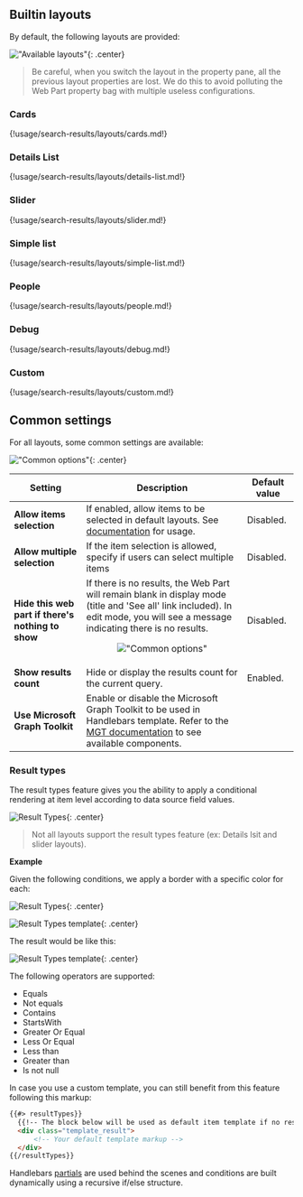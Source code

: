## Builtin layouts

By default, the following layouts are provided:

!["Available layouts"](../../../assets/webparts/search-results/layouts/available_layouts.png){: .center}

> Be careful, when you switch the layout in the property pane, all the previous layout properties are lost. We do this to avoid polluting the Web Part property bag with multiple useless configurations.

### Cards

{!usage/search-results/layouts/cards.md!}

### Details List

{!usage/search-results/layouts/details-list.md!}

### Slider

{!usage/search-results/layouts/slider.md!}

### Simple list

{!usage/search-results/layouts/simple-list.md!}

### People

{!usage/search-results/layouts/people.md!}

### Debug

{!usage/search-results/layouts/debug.md!}

### Custom

{!usage/search-results/layouts/custom.md!}

## Common settings

For all layouts, some common settings are available:

!["Common options"](../../../assets/webparts/search-results/layouts/common_options.png){: .center}

| Setting | Description | Default value 
| ------- |---------------- | ---------- |
| **Allow items selection** | If enabled, allow items to be selected in default layouts. See [documentation](../connections/item-selection.md) for usage. | Disabled.
| **Allow multiple selection** | If the item selection is allowed, specify if users can select multiple items | Disabled.
| **Hide this web part if there's nothing to show** | If there is no results, the Web Part will remain blank in display mode (title and 'See all' link included). In edit mode, you will see a message indicating there is no results. <p align="center">!["Common options"](../../../assets/webparts/search-results/layouts/hide_webpart.png)</p> | Disabled.
| **Show results count** | Hide or display the results count for the current query. | Enabled.
| **Use Microsoft Graph Toolkit** | Enable or disable the Microsoft Graph Toolkit to be used in Handlebars template. Refer to the [MGT documentation](https://docs.microsoft.com/en-us/graph/toolkit/overview) to see available components.

### Result types

The result types feature gives you the ability to apply a conditional rendering at item level according to data source field values.

![Result Types](../../../assets/webparts/search-results/layouts/result_types_btn.png){: .center}

> Not all layouts support the result types feature (ex: Details lsit and slider layouts).

**Example**

Given the following conditions, we apply a border with a specific color for each: 

![Result Types](../../../assets/webparts/search-results/layouts/result_types.png){: .center}

![Result Types template](../../../assets/webparts/search-results/layouts/result_types_template.png){: .center}

The result would be like this:

![Result Types template](../../../assets/webparts/search-results/layouts/result_types_result.png){: .center}

The following operators are supported:

- Equals
- Not equals
- Contains
- StartsWith
- Greater Or Equal
- Less Or Equal
- Less than
- Greater than
- Is not null

In case you use a custom template, you can still benefit from this feature following this markup:

```html
{{#> resultTypes}}
  {{!-- The block below will be used as default item template if no result types matched --}}
  <div class="template_result">
      <!-- Your default template markup -->
  </div>
{{/resultTypes}}
```

Handlebars [partials](https://handlebarsjs.com/guide/partials.html) are used behind the scenes and conditions are built dynamically using a recursive if/else structure.

